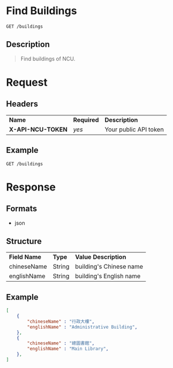 # Find Buildings

```
GET /buildings
```

## Description
> Find buildings of NCU.

# Request
## Headers
<table>
  <tr>
    <td><b>Name</b></td>
    <td><b>Required</b></td>
    <td><b>Description</b></td>
  </tr>
  <tr>
    <td><b>X-API-NCU-TOKEN</b></td>
    <td><i>yes</i></td>
    <td>Your public API token</td>
  </tr>
</table>

## Example
```
GET /buildings
```

# Response

## Formats
- json

## Structure
<table>
    <tr>
        <td><b>Field Name</b></td>
        <td><b>Type</b></td>
        <td><b>Value Description</b></td>
    </tr>
    <tr>
       <td>chineseName</td>
       <td>String</td>
       <td>building's Chinese name</td>
    </tr>
    <tr>
       <td>englishName</td>
       <td>String</td>
       <td>building's English name</td>
    </tr>
</table>

## Example
```json
[
    {
        "chineseName" : "行政大樓",
        "englishName" : "Administrative Building",
    },
    {
        "chineseName" : "總圖書館",
        "englishName" : "Main Library",
    },		
]
```